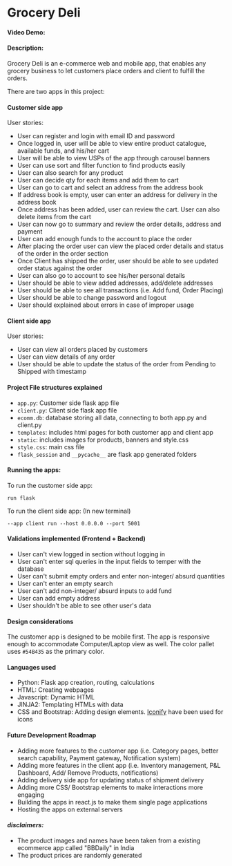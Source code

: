 # Grocery Deli
#### Video Demo:  <URL HERE>
#### Description: 
Grocery Deli is an e-commerce web and mobile app, that enables any grocery business to let customers place orders and client to fulfill the orders.

There are two apps in this project:
#### **Customer side app**
User stories:
- User can register and login with email ID and password
- Once logged in, user will be able to view entire product catalogue, available funds, and his/her cart
- User will be able to view USPs of the app through carousel banners
- User can use sort and filter function to find products easily 
- User can also search for any product 
- User can decide qty for each items and add them to cart 
- User can go to cart and select an address from the address book
- If address book is empty, user can enter an address for delivery in the address book
- Once address has been added, user can review the cart. User can also delete items from the cart
- User can now go to summary and review the order details, address and payment
- User can add enough funds to the account to place the order
- After placing the order user can view the placed order details and status of the order in the order section
- Once Client has shipped the order, user should be able to see updated order status against the order
- User can also go to account to see his/her personal details
- User should be able to view added addresses, add/delete addresses
- User should be able to see all transactions (i.e. Add fund, Order Placing)
- User should be able to change password and logout
- User should explained about errors in case of improper usage

#### **Client side app**
User stories:
- User can view all orders placed by customers
- User can view details of any order
- User should be able to update the status of the order from Pending to Shipped with timestamp

#### **Project File structures explained**
- `app.py`: Customer side flask app file
- `client.py`: Client side flask app file
- `ecomm.db`: database storing all data, connecting to both app.py and client.py
- `templates`: includes html pages for both customer app and client app
- `static`: includes images for products, banners and style.css
- `style.css`: main css file
- `flask_session` and `__pycache__` are flask app generated folders

#### **Running the apps:**
To run the customer side app:
```
run flask
```
To run the client side app: (In new terminal)
```
--app client run --host 0.0.0.0 --port 5001
```

#### **Validations implemented** (Frontend + Backend)
- User can't view logged in section without logging in
- User can't enter sql queries in the input fields to temper with the database
- User can't submit empty orders and enter non-integer/ absurd quantities
- User can't enter an empty search
- User can't add non-integer/ absurd inputs to add fund
- User can add empty address
- User shouldn't be able to see other user's data

#### **Design considerations**
The customer app is designed to be mobile first. The app is responsive enough to accommodate Computer/Laptop view as well. The color pallet uses `#54B435` as the primary color.

#### **Languages used**
- Python: Flask app creation, routing, calculations
- HTML: Creating webpages
- Javascript: Dynamic HTML
- JINJA2: Templating HTMLs with data
- CSS and Bootstrap: Adding design elements. [Iconify](https://iconify.design/) have been used for icons
#### **Future Development Roadmap**
- Adding more features to the customer app (i.e. Category pages, better search capability, Payment gateway, Notification system)
- Adding more features in the client app (i.e. Inventory management, P&L Dashboard, Add/ Remove Products, notifications)
- Adding delivery side app for updating status of shipment delivery
- Adding more CSS/ Bootstrap elements to make interactions more engaging
- Building the apps in react.js to make them single page applications 
- Hosting the apps on external servers
#### _disclaimers:_
- The product images and names have been taken from a existing ecommerce app called "BBDaily" in India
- The product prices are randomly generated